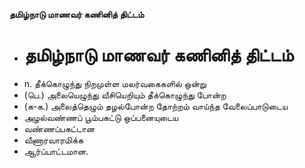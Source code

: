 **தமிழ்நாடு மாணவர் கணினித் திட்டம்**
- # தமிழ்நாடு மாணவர் கணினித் திட்டம்
- n. தீக்கொழுந்து நிறமுள்ள மலர்வகைகளில் ஒன்று
- (பெ.) அலையெழுந்து வீசியெறியும் தீக்கொழுந்து போன்ற
- (க-க.) அலைத்தெழும் தழல்போன்ற தோற்றம் வாய்ந்த வேலைப்பாடுடைய
- அழல்வண்ணப் பூம்பகட்டு ஒப்பனையுடைய
- வண்ணப்பகட்டான
- வீணாரவாரமிக்க
- ஆர்ப்பாட்டமான.

